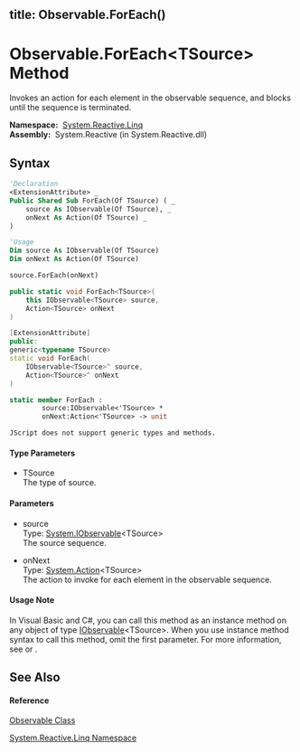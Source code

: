 title: Observable.ForEach<TSource>()
---
# Observable.ForEach\<TSource\> Method

Invokes an action for each element in the observable sequence, and blocks until the sequence is terminated.

**Namespace:**  [System.Reactive.Linq](System.Reactive.Linq/System.Reactive.Linq)  
**Assembly:**  System.Reactive (in System.Reactive.dll)

## Syntax

```vb
'Declaration
<ExtensionAttribute> _
Public Shared Sub ForEach(Of TSource) ( _
    source As IObservable(Of TSource), _
    onNext As Action(Of TSource) _
)
```

```vb
'Usage
Dim source As IObservable(Of TSource)
Dim onNext As Action(Of TSource)

source.ForEach(onNext)
```

```csharp
public static void ForEach<TSource>(
    this IObservable<TSource> source,
    Action<TSource> onNext
)
```

```c++
[ExtensionAttribute]
public:
generic<typename TSource>
static void ForEach(
    IObservable<TSource>^ source, 
    Action<TSource>^ onNext
)
```

```fsharp
static member ForEach : 
        source:IObservable<'TSource> * 
        onNext:Action<'TSource> -> unit 
```

```jscript
JScript does not support generic types and methods.
```

#### Type Parameters

- TSource  
  The type of source.

#### Parameters

- source  
  Type: [System.IObservable](https://msdn.microsoft.com/en-us/library/Dd990377)\<TSource\>  
  The source sequence.

- onNext  
  Type: [System.Action](https://msdn.microsoft.com/en-us/library/018hxwa8)\<TSource\>  
  The action to invoke for each element in the observable sequence.

#### Usage Note

In Visual Basic and C\#, you can call this method as an instance method on any object of type [IObservable](https://msdn.microsoft.com/en-us/library/Dd990377)\<TSource\>. When you use instance method syntax to call this method, omit the first parameter. For more information, see [](https://msdn.microsoft.com/en-us/library/Bb384936) or [](https://msdn.microsoft.com/en-us/library/Bb383977).

## See Also

#### Reference

[Observable Class](Observable/Observable)

[System.Reactive.Linq Namespace](System.Reactive.Linq/System.Reactive.Linq)







